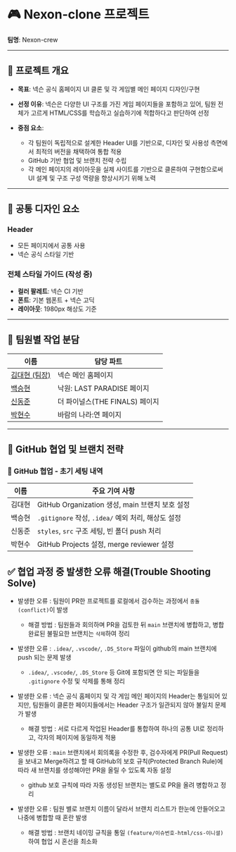 # 🎮 Nexon-clone 프로젝트

**팀명**: Nexon-crew  

---

## 🧾 프로젝트 개요

- **목표**: 넥슨 공식 홈페이지 UI 클론 및 각 게임별 메인 페이지 디자인/구현
- **선정 이유**: 넥슨은 다양한 UI 구조를 가진 게임 페이지들을 포함하고 있어, 팀원 전체가 고르게 HTML/CSS를 학습하고 실습하기에 적합하다고 판단하여 선정
- **중점 요소**:
  
  - 각 팀원이 독립적으로 설계한 Header UI를 기반으로, 디자인 및 사용성 측면에서 최적의 버전을 채택하여 통합 적용
  - GitHub 기반 협업 및 브랜치 전략 수립
  - 각 메인 페이지의 레이아웃을 실제 사이트를 기반으로 클론하여 구현함으로써 UI 설계 및 구조 구성 역량을 향상시키기 위해 노력

---

## 🎨 공통 디자인 요소

### Header

- 모든 페이지에서 공통 사용
- 넥슨 공식 스타일 기반

### 전체 스타일 가이드 (작성 중)

- **컬러 팔레트**: 넥슨 CI 기반
- **폰트**: 기본 웹폰트 + 넥슨 고딕
- **레이아웃**: 1980px 해상도 기준

---

## 👥 팀원별 작업 분담

| 이름       | 담당 파트                                     
|------------|---------------------------------- |
| [김대현 (팀장)](https://github.com/rlaban12) | 넥슨 메인 홈페이지             
| [백승현](https://github.com/Sirosho)     | 낙원: LAST PARADISE 페이지        |   
| [신동준](https://github.com/sdj3959)     | 더 파이널스(THE FINALS) 페이지    |  
| [박현수](https://github.com/hsp64)     | 바람의 나라:연 페이지             | 

---

## 🔄 GitHub 협업 및 브랜치 전략

### 🔧 GitHub 협업 - 초기 세팅 내역

| 이름       | 주요 기여 사항 |
|------------|----------------|
| 김대현     | GitHub Organization 생성, main 브랜치 보호 설정 |
| 백승현     | `.gitignore` 작성, `.idea/` 예외 처리, 해상도 설정 |
| 신동준     | `styles`, `src` 구조 세팅, 빈 폴더 push 처리 |
| 박현수     | GitHub Projects 설정, merge reviewer 설정 |


## ✅ 협업 과정 중 발생한 오류 해결(Trouble Shooting Solve)

- 발생한 오류 : 팀원이 PR한 프로젝트를 로컬에서 검수하는 과정에서 `충돌(conflict)`이 발생
  - 해결 방법 : 팀원들과 회의하며 PR을 검토한 뒤 `main` 브랜치에 병합하고, 병합 완료된 불필요한 브랜치는 `삭제`하여 정리

- 발생한 오류 : `.idea/`, `.vscode/`, `.DS_Store` 파일이 github의 main 브랜치에 push 되는 문제 발생
  - `.idea/`, `.vscode/`, `.DS_Store` 등 Git에 포함되면 안 되는 파일들을 `.gitignore` 수정 및 삭제를 통해 정리

- 발생한 오류 : 넥슨 공식 홈페이지 및 각 게임 메인 페이지의 Header는 통일되어 있지만, 팀원들이 클론한 페이지들에서는 Header 구조가 일관되지 않아 불일치 문제가 발생
  - 해결 방법 : 서로 다르게 작업된 Header를 통합하여 하나의 공통 UI로 정리하고, 각자의 페이지에 동일하게 적용

- 발생한 오류 : `main` 브랜치에서 회의록을 수정한 후, 검수자에게 PR(Pull Request)을 보내고 Merge하려고 할 때 GitHub의 보호 규칙(Protected Branch Rule)에 따라 새 브랜치를 생성해야만 PR을 올릴 수 있도록 자동 설정
  - github 보호 규칙에 따라 자동 생성된 브랜치는 별도로 PR을 올려 병합하고 정리

- 발생한 오류 : 팀원 별로 브랜치 이름이 달라서 브랜치 리스트가 한눈에 안들어오고 나중에 병합할 때 혼란 발생
  - 해결 방법 : 브랜치 네이밍 규칙을 통일 `(feature/이슈번호-html/css-이니셜)` 하여 협업 시 혼선을 최소화
